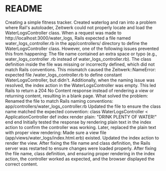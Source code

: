 # README
Creating a simple fitness tracker. 
Created waterlog and ran into a problem where Rail's autoloader, Zeitwerk could not properly locate and load the WaterLogsController class. When a request was made to http://localhost:3000/water_logs, 
Rails expected a file named water_logs_controller.rb in the app/controllers/ directory to define the WaterLogsController class. However, one of the following issues prevented this from happening:
The file name contained an extra space or typo (e.g., water_logs_controller .rb instead of water_logs_controller.rb).
The class definition inside the file was missing or incorrectly defined, which did not match Rails conventions.
This mismatch caused the Zeitwerk::NameError:
expected file <path>/water_logs_controller.rb to define constant WaterLogsController, but didn't.
Additionally, when the naming issue was resolved, the index action in the WaterLogsController was empty. This led Rails to return a 204 No Content response instead of rendering a view or returning content, resulting in a blank page.
What solved the problem:
Renamed the file to match Rails naming conventions: app/controllers/water_logs_controller.rb
Updated the file to ensure the class name matched the expected convention:
class WaterLogsController < ApplicationController
  def index
    render plain: "DRINK PLENTY OF WATER!"
  end
end
Initially tested the response by rendering plain text in the index action to confirm the controller was working.
Later, replaced the plain text with proper view rendering:
Made sure a view file (app/views/water_logs/index.html.erb) existed.
Updated the index action to render the view.
After fixing the file name and class definition, the Rails server was restarted to ensure changes were loaded properly.
After fixing the file name, class definition, and ensuring proper rendering in the index action, the controller worked as expected, and the browser displayed the correct content.
